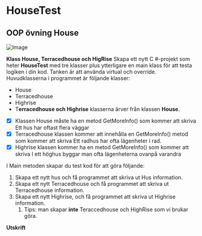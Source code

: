 # HouseTest

## OOP övning House

![Image](https://s3-us-west-2.amazonaws.com/secure.notion-static.com/41550ec8-ec2e-46a1-ad67-1f47c305bd2a/Untitled.png)

**Klass House, Terracedhouse och HigRise**
Skapa ett nytt C #-projekt som heter **HouseTest** med tre klasser plus ytterligare en main klass för att testa logiken i din kod. Tanken är att använda virtual och override. Huvudklasserna i programmet är följande klasser:

- House
- Terracedhouse
- Highrise
- T**erracedhouse och Highrise** klasserna ärver från klassen **House**.
- [x]  Klassen House måste ha en metod GetMoreInfo() som kommer att skriva Ett hus har oftast flera väggar
- [x]  Terracedhouse klassen kommer att innehålla en GetMoreInfo() metod som kommer att skriva Ett radhus har ofta lägenheter i rad.
- [x]  Highrise klassen kommer ha en metod GetMoreInfo() som kommer att skriva I ett höghus byggar man ofta lägenheterna ovanpå varandra

I Main metoden skapar du test kod för att göra följande:

1. Skapa ett nytt hus och få programmet att skriva ut Hus information.
2. Skapa ett nytt Terracedhouse och få programmet att skriva ut Terracedhouse information.
3. Skapa ett nytt Highrise, och få programmet att skriva ut Highrise information.
    1. Tips: man skapar **inte** Teraccedhouse och HighRise som vi brukar göra.

**Utskrift**
